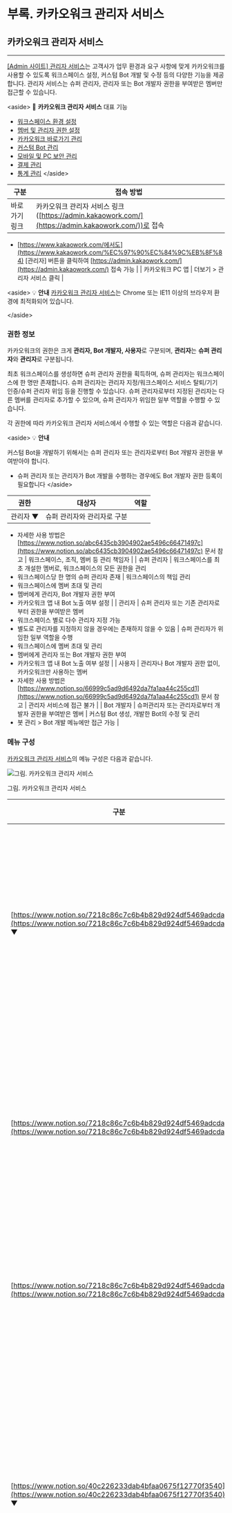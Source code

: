 # 부록. 카카오워크 관리자 서비스

## 카카오워크 관리자 서비스

***

[\[Admin 사이트\] 관리자 서비스](https://admin.kakaowork.com/)는 고객사가 업무 환경과 요구 사항에 맞게 카카오워크를 사용할 수 있도록 워크스페이스 설정, 커스텀 Bot 개발 및 수정 등의 다양한 기능을 제공합니다. 관리자 서비스는 슈퍼 관리자, 관리자 또는 Bot 개발자 권한을 부여받은 멤버만 접근할 수 있습니다.

\<aside> 📌 **카카오워크 관리자 서비스** 대표 기능

* [워크스페이스 환경 설정](https://www.notion.so/7218c86c7c6b4b829d924df5469adcda)
* [멤버 및 관리자 권한 설정](https://www.notion.so/40c226233dab4bfaa0675f12770f3540)
* [카카오워크 바로가기 관리](https://www.notion.so/22ebe24d47804be3ae0ba4d288b44c77)
* [커스텀 Bot 관리](https://www.notion.so/d17fc11a945a45129657371bdaa6cd33)
* [모바일 및 PC 보안 관리](https://www.notion.so/ff61cee4d0004b6b98f4cf757c8bb38f)
* [결제 관리](https://www.notion.so/b6fbd5a435ac402fac3ea0ab7b62e836)
* [통계 관리](https://www.notion.so/1674c398edcc4faaa26b94a76419373e) \</aside>

| 구분      | 접속 방법                                                                              |
| ------- | ---------------------------------------------------------------------------------- |
| 바로가기 링크 | 카카오워크 관리자 서비스 링크([https://admin.kakaowork.com/](https://admin.kakaowork.com/))로 접속 |

* [https://www.kakaowork.com/에서도](https://www.kakaowork.com/%EC%97%90%EC%84%9C%EB%8F%84) \[관리자] 버튼을 클릭하여 [https://admin.kakaowork.com/](https://admin.kakaowork.com/) 접속 가능 | | 카카오워크 PC 앱 | 더보기 > 관리자 서비스 클릭 |

\<aside> 💡 **안내** [카카오워크 관리자 서비스](https://admin.kakaowork.com/)는 Chrome 또는 IE11 이상의 브라우저 환경에 최적화되어 있습니다.

\</aside>

### 권한 정보

카카오워크의 권한은 크게 **관리자, Bot 개발자, 사용자**로 구분되며, **관리자**는 **슈퍼 관리자**와 **관리자**로 구분됩니다.

최초 워크스페이스를 생성하면 슈퍼 관리자 권한을 획득하며, 슈퍼 관리자는 워크스페이스에 한 명만 존재합니다. 슈퍼 관리자는 관리자 지정/워크스페이스 서비스 탈퇴/기기 인증/슈퍼 관리자 위임 등을 진행할 수 있습니다. 슈퍼 관리자로부터 지정된 관리자는 다른 멤버를 관리자로 추가할 수 있으며, 슈퍼 관리자가 위임한 일부 역할을 수행할 수 있습니다.

각 권한에 따라 카카오워크 관리자 서비스에서 수행할 수 있는 역할은 다음과 같습니다.

\<aside> 💡 **안내**

커스텀 Bot을 개발하기 위해서는 슈퍼 관리자 또는 관리자로부터 Bot 개발자 권한을 부여받아야 합니다.

* 슈퍼 관리자 또는 관리자가 Bot 개발을 수행하는 경우에도 Bot 개발자 권한 등록이 필요합니다 \</aside>

| 권한    | 대상자             | 역할 |
| ----- | --------------- | -- |
| 관리자 ▼ | 슈퍼 관리자와 관리자로 구분 |    |

* 자세한 사용 방법은 [https://www.notion.so/abc6435cb3904902ae5496c66471497c](https://www.notion.so/abc6435cb3904902ae5496c66471497c) 문서 참고 | 워크스페이스, 조직, 멤버 등 관리 책임자 | | 슈퍼 관리자 | 워크스페이스를 최초 개설한 멤버로, 워크스페이스의 모든 권한을 관리
* 워크스페이스당 한 명의 슈퍼 관리자 존재 | 워크스페이스의 책임 관리
* 워크스페이스에 멤버 초대 및 관리
* 멤버에게 관리자, Bot 개발자 권한 부여
* 카카오워크 앱 내 Bot 노출 여부 설정 | | 관리자 | 슈퍼 관리자 또는 기존 관리자로부터 권한을 부여받은 멤버
* 워크스페이스 별로 다수 관리자 지정 가능
* 별도로 관리자를 지정하지 않을 경우에는 존재하지 않을 수 있음 | 슈퍼 관리자가 위임한 일부 역할을 수행
* 워크스페이스에 멤버 초대 및 관리
* 멤버에게 관리자 또는 Bot 개발자 권한 부여
* 카카오워크 앱 내 Bot 노출 여부 설정 | | 사용자 | 관리자나 Bot 개발자 권한 없이, 카카오워크만 사용하는 멤버
* 자세한 사용 방법은 [https://www.notion.so/66999c5ad9d6492da7fa1aa44c255cd1](https://www.notion.so/66999c5ad9d6492da7fa1aa44c255cd1) 문서 참고 | 관리자 서비스에 접근 불가 | | Bot 개발자 | 슈퍼관리자 또는 관리자로부터 개발자 권한을 부여받은 멤버 | 커스텀 Bot 생성, 개발한 Bot의 수정 및 관리
* 봇 관리 > Bot 개발 메뉴에만 접근 가능 |

### 메뉴 구성

[카카오워크 관리자 서비스](https://admin.kakaowork.com/)의 메뉴 구성은 다음과 같습니다.

![그림. 카카오워크 관리자 서비스](https://s3-us-west-2.amazonaws.com/secure.notion-static.com/e8bbfb80-215e-4315-b979-cc1aefa04485/%EC%B9%B4%EC%B9%B4%EC%98%A4%EC%9B%8C%ED%81%AC\_%EA%B4%80%EB%A6%AC%EC%9E%90\_%EC%84%9C%EB%B9%84%EC%8A%A4.png)

그림. 카카오워크 관리자 서비스

| 구분                                                                                                                 | 설명                                         |
| ------------------------------------------------------------------------------------------------------------------ | ------------------------------------------ |
| [https://www.notion.so/7218c86c7c6b4b829d924df5469adcda](https://www.notion.so/7218c86c7c6b4b829d924df5469adcda) ▼ | 워크스페이스의 기본 정보와 프로필 정보 설정                   |
| [https://www.notion.so/7218c86c7c6b4b829d924df5469adcda](https://www.notion.so/7218c86c7c6b4b829d924df5469adcda)   | 워크스페이스 이름과 ID 등과 같은 기본 정보 설정               |
| [https://www.notion.so/7218c86c7c6b4b829d924df5469adcda](https://www.notion.so/7218c86c7c6b4b829d924df5469adcda)   | 프로필에 표시할 항목 변경                             |
| [https://www.notion.so/40c226233dab4bfaa0675f12770f3540](https://www.notion.so/40c226233dab4bfaa0675f12770f3540) ▼ | 워크스페이스의 멤버, 조직도, 직책/직위, 관리자 설정, 계정 연동 등 수행 |
| [https://www.notion.so/40c226233dab4bfaa0675f12770f3540](https://www.notion.so/40c226233dab4bfaa0675f12770f3540)   | 워크스페이스에 새로운 멤버 등록 및 기존 멤버의 정보 조회 또는 변경     |
| [https://www.notion.so/40c226233dab4bfaa0675f12770f3540](https://www.notion.so/40c226233dab4bfaa0675f12770f3540)   | 조직도 구성 및 조직도 정보 생성/관리                      |
| [https://www.notion.so/40c226233dab4bfaa0675f12770f3540](https://www.notion.so/40c226233dab4bfaa0675f12770f3540)   | 워크스페이스 멤버들의 직책 또는 직위 설정                    |
| [https://www.notion.so/40c226233dab4bfaa0675f12770f3540](https://www.notion.so/40c226233dab4bfaa0675f12770f3540)   | 워크스페이스 관리자를 설정 및 관리자별 접근 가능 메뉴 제한 설정       |
| [https://www.notion.so/40c226233dab4bfaa0675f12770f3540](https://www.notion.so/40c226233dab4bfaa0675f12770f3540)   | 카카오워크 앱과 다양한 회사 시스템과 연동                    |

* 상세 작업은 [https://account.kakaoi.ai/login/form페이지에서](https://account.kakaoi.ai/login/form%ED%8E%98%EC%9D%B4%EC%A7%80%EC%97%90%EC%84%9C) 진행 | | [https://www.notion.so/6771ab948065447faa4da9ede653cfc7](https://www.notion.so/6771ab948065447faa4da9ede653cfc7) | 카카오워크 앱의 바로가기에 기본으로 제공되는 워크 서비스의 노출 여부를 설정 | | [https://www.notion.so/15854aaf2a3147a5a41c54e254aef1fb](https://www.notion.so/15854aaf2a3147a5a41c54e254aef1fb) | 워크스페이스 멤버들에게 전달할 공지 게시글 작성 및 관리 | | [https://www.notion.so/22ebe24d47804be3ae0ba4d288b44c77](https://www.notion.so/22ebe24d47804be3ae0ba4d288b44c77) | 카카오워크 앱의 바로가기 메뉴에서 제공하는 서비스를 등록 및 편집 | | [https://www.notion.so/d17fc11a945a45129657371bdaa6cd33](https://www.notion.so/d17fc11a945a45129657371bdaa6cd33) ▼ | 기존 Bot을 관리 및 신규 Bot을 개발/관리 | | [https://www.notion.so/d17fc11a945a45129657371bdaa6cd33](https://www.notion.so/d17fc11a945a45129657371bdaa6cd33) | 워크스페이스에서 사용 중인 Bot 내역과 활성화 여부 설정 | | [https://www.notion.so/d17fc11a945a45129657371bdaa6cd33](https://www.notion.so/d17fc11a945a45129657371bdaa6cd33) | 워크스페이스용 Bot을 생성할 수 있는 개발자 추가 및 관리 | | [https://www.notion.so/d17fc11a945a45129657371bdaa6cd33https://www.notion.so/d17fc11a945a45129657371bdaa6cd33](https://www.notion.so/d17fc11a945a45129657371bdaa6cd33https://www.notion.so/d17fc11a945a45129657371bdaa6cd33) | 워크스페이스의 커스텀 Bot을 생성 및 관리
* Bot 개발자로 지정된 멤버만 Bot 개발 가능 | | [http://kko.to/4jaSAsafj](http://kko.to/4jaSAsafj) | Bot 개발을 위한 기술 문서인 [https://docs.kakaoi.ai/kakao\_work/webapireference/](https://docs.kakaoi.ai/kakao\_work/webapireference/) 가이드로 연결 | | [http://kko.to/JbJZAstfT](http://kko.to/JbJZAstfT) | Block Kit을 활용하여 커스텀 Bot을 구성해 볼 수 있는 [https://www.kakaowork.com/block-kit-builder로](https://www.kakaowork.com/block-kit-builder%EB%A1%9C) 연결
* 자세한 내용은 [https://docs.kakaoi.ai/kakao\_work/blockkit/appdix\_c/](https://docs.kakaoi.ai/kakao\_work/blockkit/appdix\_c/) 참고 | | QnA 데이터 관리↗︎ | Kakao i Kasper 지식 검색에서 활용할 서비스 데이터 등록/관리 | | [https://www.notion.so/ff61cee4d0004b6b98f4cf757c8bb38f](https://www.notion.so/ff61cee4d0004b6b98f4cf757c8bb38f) ▼ | 카카오워크의 PC 버전과 모바일 버전의 보안 관련 설정 관리 | | [https://www.notion.so/ff61cee4d0004b6b98f4cf757c8bb38f](https://www.notion.so/ff61cee4d0004b6b98f4cf757c8bb38f) | 카카오워크 사용과 관련된 보안 설정 가능 | | [https://www.notion.so/ff61cee4d0004b6b98f4cf757c8bb38f](https://www.notion.so/ff61cee4d0004b6b98f4cf757c8bb38f) | 카카오워크 PC 앱 사용과 관련된 보안 설정 관리 | | [https://www.notion.so/ff61cee4d0004b6b98f4cf757c8bb38f](https://www.notion.so/ff61cee4d0004b6b98f4cf757c8bb38f) | 카카오워크 모바일 앱 사용과 관련된 보안 설정 관리 | | [https://www.notion.so/ff61cee4d0004b6b98f4cf757c8bb38f](https://www.notion.so/ff61cee4d0004b6b98f4cf757c8bb38f) | 외부 카카오워크 워크스페이스 멤버와 대화 설정 가능 | | [https://www.notion.so/b6fbd5a435ac402fac3ea0ab7b62e836](https://www.notion.so/b6fbd5a435ac402fac3ea0ab7b62e836) ▼ | 월별 이용 내역과 납부 현황을 확인하고, 청구 정보를 조회 또는 변경 가능 | | [https://www.notion.so/b6fbd5a435ac402fac3ea0ab7b62e836](https://www.notion.so/b6fbd5a435ac402fac3ea0ab7b62e836) | 카카오워크 이용과 관련된 청구현황 확인 | | [https://www.notion.so/1674c398edcc4faaa26b94a76419373e](https://www.notion.so/1674c398edcc4faaa26b94a76419373e) | 카카오워크 이용과 관련된 통계 분석 확인 |
